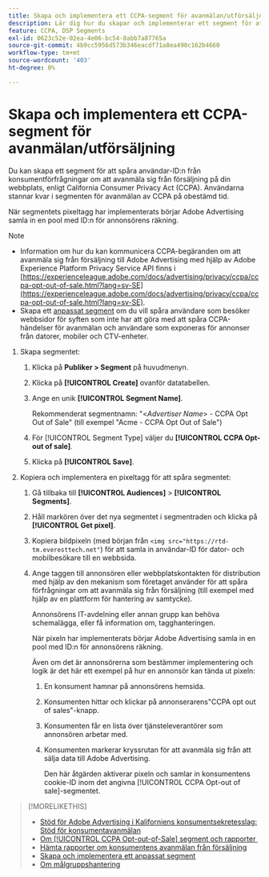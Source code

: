 ```yaml
---
title: Skapa och implementera ett CCPA-segment för avanmälan/utförsäljning
description: Lär dig hur du skapar och implementerar ett segment för att spåra användar-ID:n från konsumentförfrågningar om att avanmäla sig från försäljning.
feature: CCPA, DSP Segments
exl-id: 0623c52e-02ea-4e06-bc54-8abb7a87765a
source-git-commit: 4b9cc5956d573b346eacdf71a8ea490c162b4660
workflow-type: tm+mt
source-wordcount: '403'
ht-degree: 0%

---
```


# Skapa och implementera ett CCPA-segment för avanmälan/utförsäljning

Du kan skapa ett segment för att spåra användar-ID:n från konsumentförfrågningar om att avanmäla sig från försäljning på din webbplats, enligt California Consumer Privacy Act (CCPA). Användarna stannar kvar i segmenten för avanmälan av CCPA på obestämd tid.

När segmentets pixeltagg har implementerats börjar Adobe Advertising samla in en pool med ID:n för annonsörens räkning.

>[!NOTE]
>
>* Information om hur du kan kommunicera CCPA-begäranden om att avanmäla sig från försäljning till Adobe Advertising med hjälp av Adobe Experience Platform Privacy Service API finns i [https://experienceleague.adobe.com/docs/advertising/privacy/ccpa/ccpa-opt-out-of-sale.html?lang=sv-SE](https://experienceleague.adobe.com/docs/advertising/privacy/ccpa/ccpa-opt-out-of-sale.html?lang=sv-SE).
>* Skapa ett [anpassat segment](/help/dsp/audiences/custom-segment-create.md) om du vill spåra användare som besöker webbsidor för syften som inte har att göra med att spåra CCPA-händelser för avanmälan och användare som exponeras för annonser från datorer, mobiler och CTV-enheter.

1. Skapa segmentet:

   1. Klicka på **Publiker > Segment** på huvudmenyn.

   1. Klicka på **[!UICONTROL Create]** ovanför datatabellen.

   1. Ange en unik **[!UICONTROL Segment Name]**.

      Rekommenderat segmentnamn: &quot;&lt;*Advertiser Name*> - CCPA Opt Out of Sale&quot; (till exempel &quot;Acme - CCPA Opt Out of Sale&quot;)

   1. För [!UICONTROL Segment Type] väljer du **[!UICONTROL CCPA Opt-out of sale]**.

   1. Klicka på **[!UICONTROL Save]**.

1. Kopiera och implementera en pixeltagg för att spåra segmentet:

   1. Gå tillbaka till **[!UICONTROL Audiences]** > **[!UICONTROL Segments]**.

   1. Håll markören över det nya segmentet i segmentraden och klicka på **[!UICONTROL Get pixel]**.

   1. Kopiera bildpixeln (med början från `<img src="https://rtd-tm.everesttech.net"`) för att samla in användar-ID för dator- och mobilbesökare till en webbsida.

   1. Ange taggen till annonsören eller webbplatskontakten för distribution med hjälp av den mekanism som företaget använder för att spåra förfrågningar om att avanmäla sig från försäljning (till exempel med hjälp av en plattform för hantering av samtycke).

      Annonsörens IT-avdelning eller annan grupp kan behöva schemalägga, eller få information om, tagghanteringen.

      När pixeln har implementerats börjar Adobe Advertising samla in en pool med ID:n för annonsörens räkning.

      Även om det är annonsörerna som bestämmer implementering och logik är det här ett exempel på hur en annonsör kan tända ut pixeln:

      1. En konsument hamnar på annonsörens hemsida.
      1. Konsumenten hittar och klickar på annonserarens&quot;CCPA opt out of sales&quot;-knapp.
      1. Konsumenten får en lista över tjänsteleverantörer som annonsören arbetar med.
      1. Konsumenten markerar kryssrutan för att avanmäla sig från att sälja data till Adobe Advertising.

         Den här åtgärden aktiverar pixeln och samlar in konsumentens cookie-ID inom det angivna [!UICONTROL CCPA Opt-out of sale]-segmentet.

>[!MORELIKETHIS]
>
>* [Stöd för Adobe Advertising i Kaliforniens konsumentsekretesslag: Stöd för konsumentavanmälan](/help/privacy/ccpa/ccpa-opt-out-of-sale.md)
>* [Om [!UICONTROL CCPA Opt-out-of-Sale] segment och rapporter &#x200B;](ccpa-opt-out-about.md)
>* [Hämta rapporter om konsumentens avanmälan från försäljning](ccpa-opt-out-segment-report-retrieve.md)
>* [Skapa och implementera ett anpassat segment](custom-segment-create.md)
>* [Om målgruppshantering](audience-about.md)
